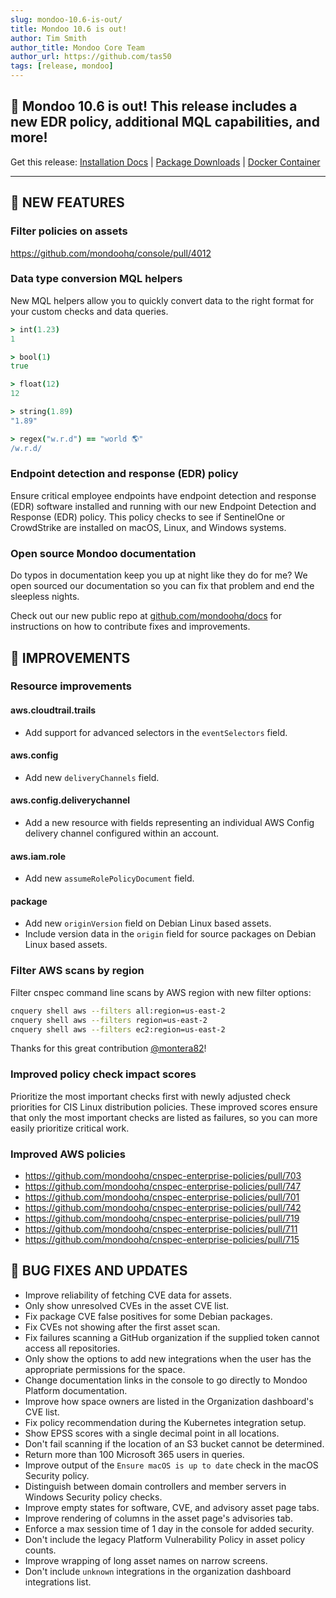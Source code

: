```yaml
---
slug: mondoo-10.6-is-out/
title: Mondoo 10.6 is out!
author: Tim Smith
author_title: Mondoo Core Team
author_url: https://github.com/tas50
tags: [release, mondoo]
---
```


## 🥳 Mondoo 10.6 is out! This release includes a new EDR policy, additional MQL capabilities, and more!

Get this release: [Installation Docs](https://mondoo.com/docs/cnspec/) | [Package Downloads](https://releases.mondoo.com/cnspec/) | [Docker Container](https://hub.docker.com/r/mondoo/cnspec)

---

## 🎉 NEW FEATURES

### Filter policies on assets

https://github.com/mondoohq/console/pull/4012

### Data type conversion MQL helpers

New MQL helpers allow you to quickly convert data to the right format for your custom checks and data queries.

```coffee
> int(1.23)
1

> bool(1)
true

> float(12)
12

> string(1.89)
"1.89"

> regex("w.r.d") == "world 🌎"
/w.r.d/
```

### Endpoint detection and response (EDR) policy

Ensure critical employee endpoints have endpoint detection and response (EDR) software installed and running with our new Endpoint Detection and Response (EDR) policy. This policy checks to see if SentinelOne or CrowdStrike are installed on macOS, Linux, and Windows systems.

### Open source Mondoo documentation

Do typos in documentation keep you up at night like they do for me? We open sourced our documentation so you can fix that problem and end the sleepless nights.

Check out our new public repo at [github.com/mondoohq/docs](https://github.com/mondoohq/docs) for instructions on how to contribute fixes and improvements.

## 🧹 IMPROVEMENTS

### Resource improvements

#### aws.cloudtrail.trails

- Add support for advanced selectors in the `eventSelectors` field.

#### aws.config

- Add new `deliveryChannels` field.

#### aws.config.deliverychannel

- Add a new resource with fields representing an individual AWS Config delivery channel configured within an account.

#### aws.iam.role

- Add new `assumeRolePolicyDocument` field.

#### package

- Add new `originVersion` field on Debian Linux based assets.
- Include version data in the `origin` field for source packages on Debian Linux based assets.

### Filter AWS scans by region

Filter cnspec command line scans by AWS region with new filter options:

```bash
cnquery shell aws --filters all:region=us-east-2
cnquery shell aws --filters region=us-east-2
cnquery shell aws --filters ec2:region=us-east-2
```

Thanks for this great contribution [@montera82](https://github.com/montera82/)!

### Improved policy check impact scores

Prioritize the most important checks first with newly adjusted check priorities for CIS Linux distribution policies. These improved scores ensure that only the most important checks are listed as failures, so you can more easily prioritize critical work.

### Improved AWS policies

- https://github.com/mondoohq/cnspec-enterprise-policies/pull/703
- https://github.com/mondoohq/cnspec-enterprise-policies/pull/747
- https://github.com/mondoohq/cnspec-enterprise-policies/pull/701
- https://github.com/mondoohq/cnspec-enterprise-policies/pull/742
- https://github.com/mondoohq/cnspec-enterprise-policies/pull/719
- https://github.com/mondoohq/cnspec-enterprise-policies/pull/711
- https://github.com/mondoohq/cnspec-enterprise-policies/pull/715

## 🐛 BUG FIXES AND UPDATES

- Improve reliability of fetching CVE data for assets.
- Only show unresolved CVEs in the asset CVE list.
- Fix package CVE false positives for some Debian packages.
- Fix CVEs not showing after the first asset scan.
- Fix failures scanning a GitHub organization if the supplied token cannot access all repositories.
- Only show the options to add new integrations when the user has the appropriate permissions for the space.
- Change documentation links in the console to go directly to Mondoo Platform documentation.
- Improve how space owners are listed in the Organization dashboard's CVE list.
- Fix policy recommendation during the Kubernetes integration setup.
- Show EPSS scores with a single decimal point in all locations.
- Don't fail scanning if the location of an S3 bucket cannot be determined.
- Return more than 100 Microsoft 365 users in queries.
- Improve output of the `Ensure macOS is up to date` check in the macOS Security policy.
- Distinguish between domain controllers and member servers in Windows Security policy checks.
- Improve empty states for software, CVE, and advisory asset page tabs.
- Improve rendering of columns in the asset page's advisories tab.
- Enforce a max session time of 1 day in the console for added security.
- Don't include the legacy Platform Vulnerability Policy in asset policy counts.
- Improve wrapping of long asset names on narrow screens.
- Don't include `unknown` integrations in the organization dashboard integrations list.
